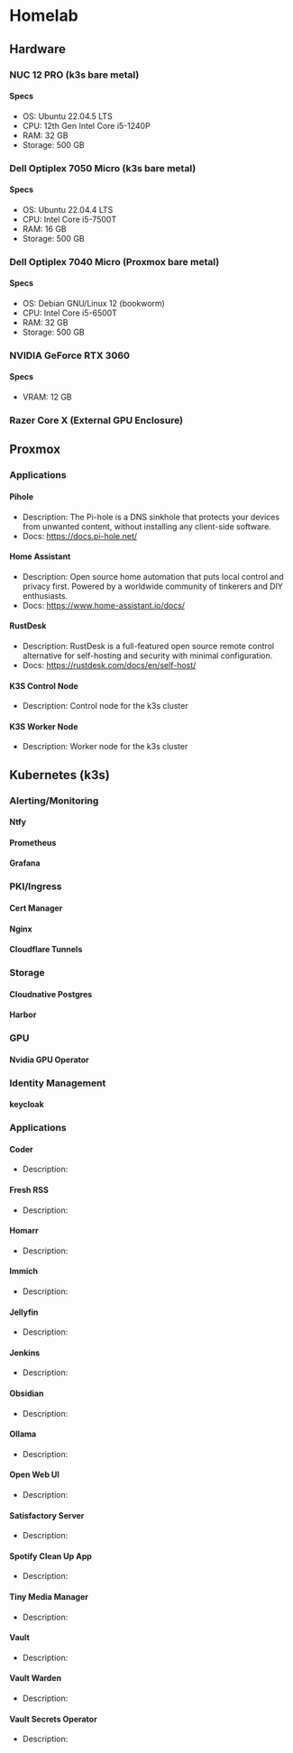 # Homelab 
## Hardware
### NUC 12 PRO (k3s bare metal)
#### Specs
- OS: Ubuntu 22.04.5 LTS
- CPU: 12th Gen Intel Core i5-1240P
- RAM: 32 GB
- Storage: 500 GB

### Dell Optiplex 7050 Micro (k3s bare metal)
#### Specs
- OS: Ubuntu 22.04.4 LTS
- CPU: Intel Core i5-7500T
- RAM: 16 GB
- Storage: 500 GB

### Dell Optiplex 7040 Micro (Proxmox bare metal)
#### Specs
- OS: Debian GNU/Linux 12 (bookworm) 
- CPU: Intel Core i5-6500T
- RAM: 32 GB
- Storage: 500 GB

### NVIDIA GeForce RTX 3060
#### Specs
- VRAM: 12 GB

### Razer Core X (External GPU Enclosure)

## Proxmox
### Applications
#### Pihole
- Description: The Pi-hole is a DNS sinkhole that protects your devices from unwanted content, without installing any client-side software.
- Docs: https://docs.pi-hole.net/
#### Home Assistant
- Description: Open source home automation that puts local control and privacy first. Powered by a worldwide community of tinkerers and DIY enthusiasts.
- Docs: https://www.home-assistant.io/docs/
#### RustDesk
- Description: RustDesk is a full-featured open source remote control alternative for self-hosting and security with minimal configuration.
- Docs: https://rustdesk.com/docs/en/self-host/
#### K3S Control Node
- Description: Control node for the k3s cluster
#### K3S Worker Node
- Description: Worker node for the k3s cluster

## Kubernetes (k3s)
### Alerting/Monitoring
#### Ntfy
#### Prometheus
#### Grafana

### PKI/Ingress
#### Cert Manager
#### Nginx
#### Cloudflare Tunnels

### Storage
#### Cloudnative Postgres
#### Harbor

### GPU
#### Nvidia GPU Operator

### Identity Management
#### keycloak

### Applications
#### Coder
- Description:
#### Fresh RSS
- Description:
#### Homarr
- Description:
#### Immich
- Description:
#### Jellyfin
- Description:
#### Jenkins
- Description:
#### Obsidian
- Description:
#### Ollama
- Description:
#### Open Web UI
- Description:
#### Satisfactory Server
- Description:
#### Spotify Clean Up App
- Description:
#### Tiny Media Manager
- Description:
#### Vault
- Description:
#### Vault Warden
- Description:
#### Vault Secrets Operator
- Description: